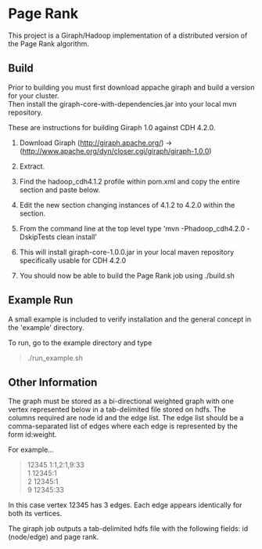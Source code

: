 Page Rank
==============================
This project is a Giraph/Hadoop implementation of a distributed version of the Page Rank algorithm.

Build
-----
Prior to building you must first download appache giraph and build a version for your cluster.  
Then install the giraph-core-with-dependencies.jar into your local mvn repository.

These are instructions for building Giraph 1.0 against CDH 4.2.0.

1. Download Giraph (http://giraph.apache.org/) -> (http://www.apache.org/dyn/closer.cgi/giraph/giraph-1.0.0)

2. Extract.

3. Find the hadoop_cdh4.1.2 profile within pom.xml and copy the entire section and paste below.

4. Edit the new section changing instances of 4.1.2 to 4.2.0 within the section.

5. From the command line at the top level type 'mvn -Phadoop_cdh4.2.0 -DskipTests clean install'

6. This will install giraph-core-1.0.0.jar in your local maven repository specifically usable for CDH 4.2.0

7. You should now be able to build the Page Rank job using ./build.sh

Example Run
-----------
A small example is included to verify installation and the general concept in the 'example' directory.

To run, go to the example directory and type

> ./run_example.sh

Other Information
-----------------

The graph must be stored as a bi-directional weighted graph with one vertex represented below in a 
tab-delimited file stored on hdfs.  The columns required are node id and the edge 
list.  The edge list should be a comma-separated list of edges where each edge is represented by the form id:weight.  

For example...

> 12345	1:1,2:1,9:33<br>
1	12345:1<br>
2	12345:1<br>
9	12345:33<br>

In this case vertex 12345 has 3 edges.  Each edge appears identically for both its vertices.


The giraph job outputs a tab-delimited hdfs file with the following fields: id (node/edge) and page rank.
